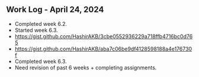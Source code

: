 ## Work Log - April 24, 2024

- Completed week 6.2.
- Started week 6.3.
- https://gist.github.com/HashirAKB/3cbe0552936229a718ffb4716bc0d765
- https://gist.github.com/HashirAKB/aba7c06be9df4128598188a4e176730f
- Completed week 6.3.
- Need revision of past 6 weeks + completing assignments.